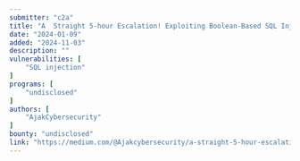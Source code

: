 ```yaml
---
submitter: "c2a"
title: "A  Straight 5-hour Escalation! Exploiting Boolean-Based SQL Injection.👽"
date: "2024-01-09"
added: "2024-11-03"
description: ""
vulnerabilities: [
    "SQL injection"
]
programs: [
    "undisclosed"
]
authors: [
    "AjakCybersecurity"
]
bounty: "undisclosed"
link: "https://medium.com/@Ajakcybersecurity/a-straight-5-hour-escalation-exploiting-boolean-based-sql-injection-5d828fd3dacf"
---
```




